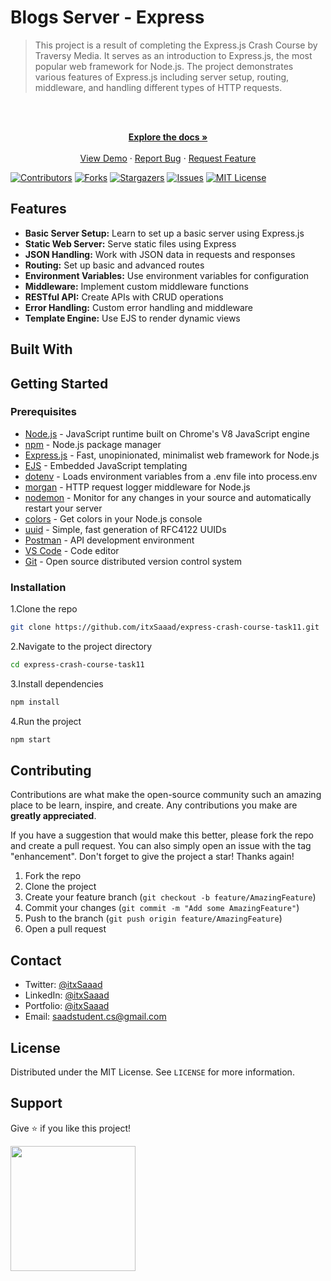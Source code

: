 # Blogs Server - Express

> This project is a result of completing the Express.js Crash Course by Traversy Media. It serves as an introduction to Express.js, the most popular web framework for Node.js. The project demonstrates various features of Express.js including server setup, routing, middleware, and handling different types of HTTP requests.

<br />

<div align="center">
  <p align="center">
    <br />
    <a href="https://github.com/itxSaaad/express-crash-course-task11">
    <strong>Explore the docs »</strong></a>
    <br />
    <br />
    <a href="https://express-crash-course-task11.vercel.app/">View Demo</a>
    ·
    <a href="https://github.com/itxSaaad/express-crash-course-task11/issues">Report Bug</a>
    ·
    <a href="https://github.com/itxSaaad/express-crash-course-task11/issues">Request Feature</a>
  </p>
</div>

[![Contributors][contributors-shield]][contributors-url]
[![Forks][forks-shield]][forks-url]
[![Stargazers][stars-shield]][stars-url]
[![Issues][issues-shield]][issues-url]
[![MIT License][license-shield]][license-url]

## Features

- **Basic Server Setup:** Learn to set up a basic server using Express.js
- **Static Web Server:** Serve static files using Express
- **JSON Handling:** Work with JSON data in requests and responses
- **Routing:** Set up basic and advanced routes
- **Environment Variables:** Use environment variables for configuration
- **Middleware:** Implement custom middleware functions
- **RESTful API:** Create APIs with CRUD operations
- **Error Handling:** Custom error handling and middleware
- **Template Engine:** Use EJS to render dynamic views

## Built With

## Getting Started

### Prerequisites

- [Node.js](https://nodejs.org/en/) - JavaScript runtime built on Chrome's V8 JavaScript engine
- [npm](https://www.npmjs.com/) - Node.js package manager
- [Express.js](https://expressjs.com/) - Fast, unopinionated, minimalist web framework for Node.js
- [EJS](https://ejs.co/) - Embedded JavaScript templating
- [dotenv](https://www.npmjs.com/package/dotenv) - Loads environment variables from a .env file into process.env
- [morgan](https://www.npmjs.com/package/morgan) - HTTP request logger middleware for Node.js
- [nodemon](https://www.npmjs.com/package/nodemon) - Monitor for any changes in your source and automatically restart your server
- [colors](https://www.npmjs.com/package/colors) - Get colors in your Node.js console
- [uuid](https://www.npmjs.com/package/uuid) - Simple, fast generation of RFC4122 UUIDs
- [Postman](https://www.postman.com/) - API development environment
- [VS Code](https://code.visualstudio.com/) - Code editor
- [Git](https://git-scm.com/) - Open source distributed version control system

### Installation

1.Clone the repo

```sh
git clone https://github.com/itxSaaad/express-crash-course-task11.git
```

2.Navigate to the project directory

```sh
cd express-crash-course-task11
```

3.Install dependencies

```sh
npm install
```

4.Run the project

```sh
npm start
```

## Contributing

Contributions are what make the open-source community such an amazing place to be learn, inspire, and create. Any contributions you make are **greatly appreciated**.

If you have a suggestion that would make this better, please fork the repo and create a pull request. You can also simply open an issue with the tag "enhancement".
Don't forget to give the project a star! Thanks again!

1. Fork the repo
2. Clone the project
3. Create your feature branch (`git checkout -b feature/AmazingFeature`)
4. Commit your changes (`git commit -m "Add some AmazingFeature"`)
5. Push to the branch (`git push origin feature/AmazingFeature`)
6. Open a pull request

## Contact

- Twitter: [@itxSaaad](https://twitter.com/itxSaaad)
- LinkedIn: [@itxSaaad](https://www.linkedin.com/in/itxsaaad/)
- Portfolio: [@itxSaaad](https://portfolio-itxsaaad.vercel.app/)
- Email: [saadstudent.cs@gmail.com](mailto:saadstudent.cs@gmail.com)

## License

Distributed under the MIT License. See `LICENSE` for more information.

## Support

Give ⭐️ if you like this project!

<a href="https://www.buymeacoffee.com/itxSaaad"><img src="https://cdn.buymeacoffee.com/buttons/v2/default-yellow.png" width="200" /></a>

<!-- MARKDOWN LINKS & IMAGES -->

[contributors-shield]: https://img.shields.io/github/contributors/itxSaaad/express-crash-course-task11.svg?style=for-the-badge
[contributors-url]: https://github.com/itxSaaad/express-crash-course-task11/graphs/contributors
[forks-shield]: https://img.shields.io/github/forks/itxSaaad/express-crash-course-task11.svg?style=for-the-badge
[forks-url]: https://github.com/itxSaaad/express-crash-course-task11/network/members
[stars-shield]: https://img.shields.io/github/stars/itxSaaad/express-crash-course-task11.svg?style=for-the-badge
[stars-url]: https://github.com/itxSaaad/express-crash-course-task11/stargazers
[issues-shield]: https://img.shields.io/github/issues/itxSaaad/express-crash-course-task11.svg?style=for-the-badge
[issues-url]: https://github.com/itxSaaad/express-crash-course-task11/issues
[license-shield]: https://img.shields.io/github/license/itxSaaad/express-crash-course-task11.svg?style=for-the-badge
[license-url]: https://github.com/itxSaaad/express-crash-course-task11/blob/main/LICENSE.md
